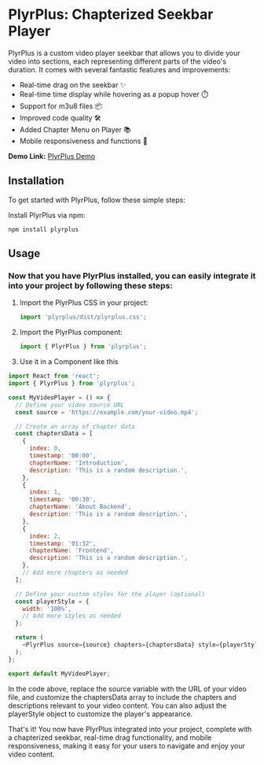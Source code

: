 # PlyrPlus: Chapterized Seekbar Player

PlyrPlus is a custom video player seekbar that allows you to divide your video into sections, each representing different parts of the video's duration. It comes with several fantastic features and improvements:

- Real-time drag on the seekbar ✨
- Real-time time display while hovering as a popup hover ⏱️
- Support for m3u8 files 📦
- Improved code quality 🛠️
- Added Chapter Menu on Player 📚
- Mobile responsiveness and functions 📱

**Demo Link:** [PlyrPlus Demo](https://plyr-plus-demo.vercel.app)

## Installation

To get started with PlyrPlus, follow these simple steps:

Install PlyrPlus via npm:

```shell
npm install plyrplus
```

## Usage

### Now that you have PlyrPlus installed, you can easily integrate it into your project by following these steps:

1. Import the PlyrPlus CSS in your project:
   ```javascript
   import 'plyrplus/dist/plyrplus.css';
   ```
2. Import the PlyrPlus component:
   ```javascript
   import { PlyrPlus } from 'plyrplus';
   ```
3. Use it in a Component like this

```javascript
import React from 'react';
import { PlyrPlus } from 'plyrplus';

const MyVideoPlayer = () => {
  // Define your video source URL
  const source = 'https://example.com/your-video.mp4';

  // Create an array of chapter data
  const chaptersData = [
    {
      index: 0,
      timestamp: '00:00',
      chapterName: 'Introduction',
      description: 'This is a random description.',
    },
    {
      index: 1,
      timestamp: '00:30',
      chapterName: 'About Backend',
      description: 'This is a random description.',
    },
    {
      index: 2,
      timestamp: '01:32',
      chapterName: 'Frontend',
      description: 'This is a random description.',
    },
    // Add more chapters as needed
  ];

  // Define your custom styles for the player (optional)
  const playerStyle = {
    width: '100%',
    // Add more styles as needed
  };

  return (
    <PlyrPlus source={source} chapters={chaptersData} style={playerStyle} />
  );
};

export default MyVideoPlayer;
```

In the code above, replace the source variable with the URL of your video file, and customize the chaptersData array to include the chapters and descriptions relevant to your video content. You can also adjust the playerStyle object to customize the player's appearance.

That's it! You now have PlyrPlus integrated into your project, complete with a chapterized seekbar, real-time drag functionality, and mobile responsiveness, making it easy for your users to navigate and enjoy your video content.

